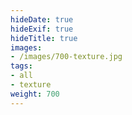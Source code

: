 ```yaml
---
hideDate: true
hideExif: true
hideTitle: true
images:
- /images/700-texture.jpg
tags:
- all
- texture
weight: 700
---
```

